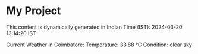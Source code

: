 # My Project

This content is dynamically generated in Indian Time (IST): 2024-03-20 13:14:20 IST


Current Weather in Coimbatore:
Temperature: 33.88 °C
Condition: clear sky

